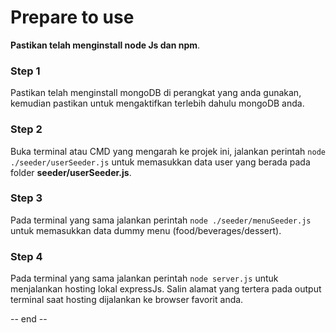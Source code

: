 # Prepare to use
**Pastikan telah menginstall node Js dan npm**.
### Step 1 
Pastikan telah menginstall mongoDB di perangkat yang anda gunakan, kemudian pastikan untuk mengaktifkan terlebih dahulu mongoDB anda.
### Step 2 
Buka terminal atau CMD yang mengarah ke projek ini, jalankan perintah ``node ./seeder/userSeeder.js`` untuk memasukkan data user yang berada pada folder **seeder/userSeeder.js**.
### Step 3 
Pada terminal yang sama jalankan perintah ``node ./seeder/menuSeeder.js`` untuk memasukkan data dummy menu (food/beverages/dessert). 
### Step 4 
Pada terminal yang sama jalankan perintah ``node server.js`` untuk menjalankan hosting lokal expressJs. Salin alamat yang tertera pada output terminal saat hosting dijalankan ke browser favorit anda. <br>


-- end --
